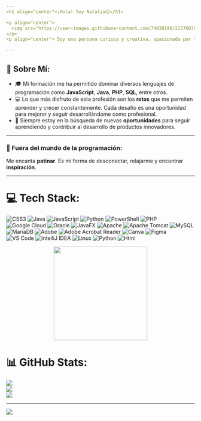```yaml
---
<h1 align="center">¡Hola! Soy Natalia😊</h1>

<p align="center">
  <img src="https://user-images.githubusercontent.com/74038190/213760705-0d5bf320-4f43-4352-b74b-0889ae726bf7.gif" width="300">
</p>
<p align="center"> Soy una persona curiosa y creativa, apasionada por la tecnología y el desarrollo de soluciones digitales que mejoren la vida de las personas. Como Técnica Superior en Desarrollo de Aplicaciones Multiplataforma, me encanta crear aplicaciones que funcionen de manera fluida y atractiva en múltiples dispositivos y plataformas. </p>

---
```

## 🌟 Sobre Mí:
- 🎓 Mi formación me ha permitido dominar diversos lenguajes de programación como **JavaScript**, **Java**, **PHP**, **SQL**, entre otros.
- 💻 Lo que más disfruto de esta profesión son los **retos** que me permiten aprender y crecer constantemente. Cada desafío es una oportunidad para mejorar y seguir desarrollándome como profesional.
- 🎯 Siempre estoy en la búsqueda de nuevas **oportunidades** para seguir aprendiendo y contribuir al desarrollo de productos innovadores.

---

### 🌈 Fuera del mundo de la programación:
Me encanta **patinar**. Es mi forma de desconectar, relajarme y encontrar **inspiración**. 

---

# 💻 Tech Stack:
![CSS3](https://img.shields.io/badge/css3-%231572B6.svg?style=for-the-badge&logo=css3&logoColor=white) ![Java](https://img.shields.io/badge/java-%23ED8B00.svg?style=for-the-badge&logo=openjdk&logoColor=white) ![JavaScript](https://img.shields.io/badge/javascript-%23323330.svg?style=for-the-badge&logo=javascript&logoColor=%23F7DF1E) ![Python](https://img.shields.io/badge/python-3670A0?style=for-the-badge&logo=python&logoColor=ffdd54) ![PowerShell](https://img.shields.io/badge/PowerShell-%235391FE.svg?style=for-the-badge&logo=powershell&logoColor=white) ![PHP](https://img.shields.io/badge/php-%23777BB4.svg?style=for-the-badge&logo=php&logoColor=white) ![Google Cloud](https://img.shields.io/badge/GoogleCloud-%234285F4.svg?style=for-the-badge&logo=google-cloud&logoColor=white) ![Oracle](https://img.shields.io/badge/Oracle-F80000?style=for-the-badge&logo=oracle&logoColor=white) ![JavaFX](https://img.shields.io/badge/javafx-%23FF0000.svg?style=for-the-badge&logo=javafx&logoColor=white) ![Apache](https://img.shields.io/badge/apache-%23D42029.svg?style=for-the-badge&logo=apache&logoColor=white) ![Apache Tomcat](https://img.shields.io/badge/apache%20tomcat-%23F8DC75.svg?style=for-the-badge&logo=apache-tomcat&logoColor=black) ![MySQL](https://img.shields.io/badge/mysql-4479A1.svg?style=for-the-badge&logo=mysql&logoColor=white) ![MariaDB](https://img.shields.io/badge/MariaDB-003545?style=for-the-badge&logo=mariadb&logoColor=white) ![Adobe](https://img.shields.io/badge/adobe-%23FF0000.svg?style=for-the-badge&logo=adobe&logoColor=white) ![Adobe Acrobat Reader](https://img.shields.io/badge/Adobe%20Acrobat%20Reader-EC1C24.svg?style=for-the-badge&logo=Adobe%20Acrobat%20Reader&logoColor=white) ![Canva](https://img.shields.io/badge/Canva-%2300C4CC.svg?style=for-the-badge&logo=Canva&logoColor=white) ![Figma](https://img.shields.io/badge/figma-%23F24E1E.svg?style=for-the-badge&logo=figma&logoColor=white)
![VS Code](http://img.shields.io/badge/-VS%20Code-black?style=flat-square&logo=visualstudiocode&logoColor=3aa7f2)
![IntelliJ IDEA](http://img.shields.io/badge/-IntelliJ%20IDEA-black?style=flat-square&logo=intellijidea&logoColor=white)
![Linux](http://img.shields.io/badge/-Linux-fad134?style=flat-square&logo=linux&logoColor=black)
![Python](http://img.shields.io/badge/-Python-346e9e?style=flat-square&logo=python&logoColor=white)
![Html](http://img.shields.io/badge/-Html-e24c27?style=flat-square&logo=html5&logoColor=white)

<p align="center">
<img src="https://user-images.githubusercontent.com/74038190/219923809-b86dc415-a0c2-4a38-bc88-ad6cf06395a8.gif" width="250">
</p>




# 📊 GitHub Stats:
![](https://github-readme-stats.vercel.app/api?username=natalialozada&theme=dark&hide_border=false&include_all_commits=false&count_private=true)<br/>
![](https://github-readme-streak-stats.herokuapp.com/?user=natalialozada&theme=dark&hide_border=false)<br/>
![](https://github-readme-stats.vercel.app/api/top-langs/?username=natalialozada&theme=dark&hide_border=false&include_all_commits=false&count_private=true&layout=compact)

---
[![](https://visitcount.itsvg.in/api?id=natalialozada&icon=0&color=0)](https://visitcount.itsvg.in)

<!-- Proudly created with GPRM ( https://gprm.itsvg.in ) -->
